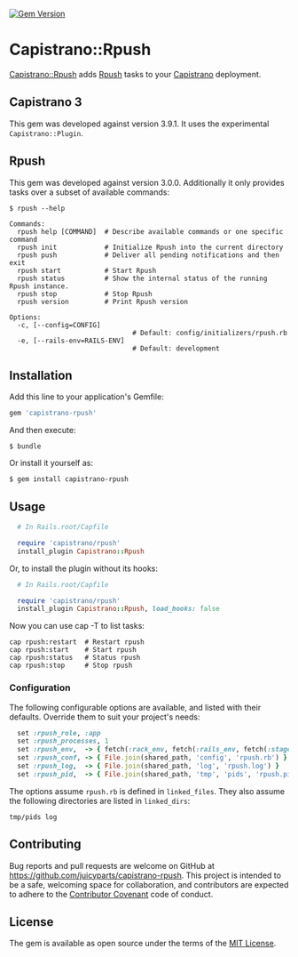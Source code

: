 [![Gem Version](https://badge.fury.io/rb/capistrano-rpush.svg)](https://badge.fury.io/rb/capistrano-rpush)

# Capistrano::Rpush

[Capistrano::Rpush](https://github.com/juicyparts/capistrano-rpush) adds [Rpush](https://rubygems.org/gems/rpush) tasks to your [Capistrano](https://rubygems.org/gems/capistrano) deployment.

## Capistrano 3

This gem was developed against version 3.9.1. It uses the experimental ```Capistrano::Plugin```.

## Rpush

This gem was developed against version 3.0.0. Additionally it only provides tasks over a subset of available commands:

    $ rpush --help

```
Commands:
  rpush help [COMMAND]  # Describe available commands or one specific command
  rpush init            # Initialize Rpush into the current directory
  rpush push            # Deliver all pending notifications and then exit
  rpush start           # Start Rpush
  rpush status          # Show the internal status of the running Rpush instance.
  rpush stop            # Stop Rpush
  rpush version         # Print Rpush version

Options:
  -c, [--config=CONFIG]
                               # Default: config/initializers/rpush.rb
  -e, [--rails-env=RAILS-ENV]
                               # Default: development
```

## Installation

Add this line to your application's Gemfile:

```ruby
gem 'capistrano-rpush'
```

And then execute:

    $ bundle

Or install it yourself as:

    $ gem install capistrano-rpush

## Usage

```ruby
  # In Rails.root/Capfile

  require 'capistrano/rpush'
  install_plugin Capistrano::Rpush
```
Or, to install the plugin without its hooks:
```ruby
  # In Rails.root/Capfile

  require 'capistrano/rpush'
  install_plugin Capistrano::Rpush, load_hooks: false
```

Now you can use cap -T to list tasks:

```
cap rpush:restart  # Restart rpush
cap rpush:start    # Start rpush
cap rpush:status   # Status rpush
cap rpush:stop     # Stop rpush
```

### Configuration

The following configurable options are available, and listed with their defaults. Override them to suit your project's needs:

```ruby
  set :rpush_role, :app
  set :rpush_processes, 1
  set :rpush_env,  -> { fetch(:rack_env, fetch(:rails_env, fetch(:stage))) }
  set :rpush_conf, -> { File.join(shared_path, 'config', 'rpush.rb') }
  set :rpush_log,  -> { File.join(shared_path, 'log', 'rpush.log') }
  set :rpush_pid,  -> { File.join(shared_path, 'tmp', 'pids', 'rpush.pid') }
```

The options assume ```rpush.rb``` is defined in ```linked_files```. They also assume the following directories are listed in ```linked_dirs```:

    tmp/pids log


## Contributing

Bug reports and pull requests are welcome on GitHub at https://github.com/juicyparts/capistrano-rpush. This project is intended to be a safe, welcoming space for collaboration, and contributors are expected to adhere to the [Contributor Covenant](http://contributor-covenant.org) code of conduct.


## License

The gem is available as open source under the terms of the [MIT License](http://opensource.org/licenses/MIT).

